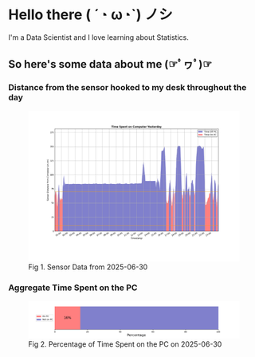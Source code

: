 
# Hello there ( ´◔ ω◔`) ノシ

I'm a Data Scientist and I love learning about Statistics.

## So here's some data about me (☞ﾟヮﾟ)☞


### Distance from the sensor hooked to my desk throughout the day
<figure>
  <picture>
    <source media="(prefers-color-scheme: dark)" srcset="Pi/readme/graphs/lineplot/dark-plot-2025-06-30.png">
    <source media="(prefers-color-scheme: light)" srcset="Pi/readme/graphs/lineplot/light-plot-2025-06-30.png">
    <img alt="Shows a black logo in light color mode and a white one in dark color mode." src="Pi/readme/graphs/lineplot/light-plot-2025-06-30.png">
  </picture>
  <figcaption>Fig 1. Sensor Data from 2025-06-30</figcaption>
</figure>



### Aggregate Time Spent on the PC
<figure>
  <picture>
    <source media="(prefers-color-scheme: dark)" srcset="Pi/readme/graphs/barplot/dark-plot-2025-06-30.png">
    <source media="(prefers-color-scheme: light)" srcset="Pi/readme/graphs/barplot/light-plot-2025-06-30.png">
    <img alt="Shows a black logo in light color mode and a white one in dark color mode." src="Pi/readme/graphs/barplot/light-plot-2025-06-30.png">
  </picture>
  <figcaption>Fig 2. Percentage of Time Spent on the PC on 2025-06-30</figcaption>
</figure>
